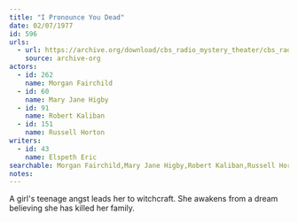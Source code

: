 ```yaml
---
title: "I Pronounce You Dead"
date: 02/07/1977
id: 596
urls: 
  - url: https://archive.org/download/cbs_radio_mystery_theater/cbs_radio_mystery_theater-0551-0600.zip/cbs_radio_mystery_theater-0551-0600%2Fcbsrmt_0596_i_pronounce_you_dead.mp3
    source: archive-org
actors:  
  - id: 262
    name: Morgan Fairchild  
  - id: 60
    name: Mary Jane Higby  
  - id: 91
    name: Robert Kaliban  
  - id: 151
    name: Russell Horton
writers:  
  - id: 43
    name: Elspeth Eric
searchable: Morgan Fairchild,Mary Jane Higby,Robert Kaliban,Russell Horton Elspeth Eric
notes:  
---
```

A girl's teenage angst leads her to witchcraft. She awakens from a dream believing she has killed her family.